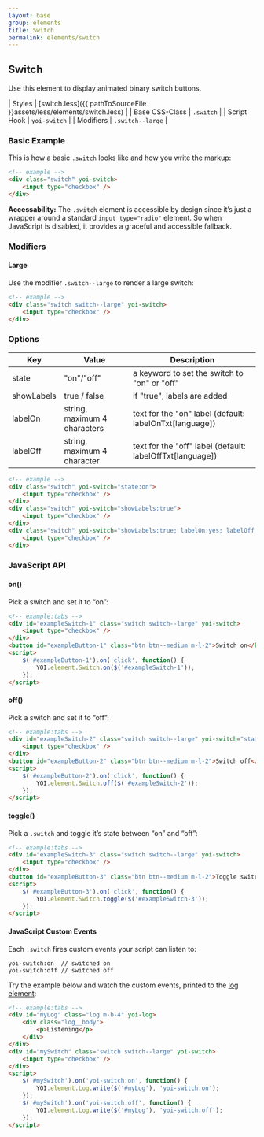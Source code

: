 ```yaml
---
layout: base
group: elements
title: Switch
permalink: elements/switch
---
```


## Switch

Use this element to display animated binary switch buttons.

| Styles         | [switch.less]({{ pathToSourceFile }}assets/less/elements/switch.less) |
| Base CSS-Class | `.switch`                                                             |
| Script Hook    | `yoi-switch`                                                          |
| Modifiers      | `.switch--large`                                                      |

### Basic Example

This is how a basic `.switch` looks like and how you write the markup:

```html
<!-- example -->
<div class="switch" yoi-switch>
    <input type="checkbox" />
</div>
```

<p class="hint"><b>Accessability:</b> The <code>.switch</code> element is accessible by design since it’s just a wrapper around a standard <code>input type="radio"</code> element. So when JavaScript is disabled, it provides a graceful and accessible fallback.</p>

### Modifiers

#### Large

Use the modifier `.switch--large` to render a large switch:

```html
<!-- example -->
<div class="switch switch--large" yoi-switch>
    <input type="checkbox" />
</div>
```

### Options

| Key | Value | Description |
| - | - | - |
| state      | "on"/"off" | a keyword to set the switch to "on" or "off" |
| showLabels | true / false | if "true", labels are added |
| labelOn    | string, maximum 4 characters | text for the "on" label (default: labelOnTxt[language]) |
| labelOff   | string, maximum 4 character | text for the "off" label (default: labelOffTxt[language]) |

```html
<!-- example -->
<div class="switch" yoi-switch="state:on">
    <input type="checkbox" />
</div>
<div class="switch" yoi-switch="showLabels:true">
    <input type="checkbox" />
</div>
<div class="switch" yoi-switch="showLabels:true; labelOn:yes; labelOff:no;">
    <input type="checkbox" />
</div>
```

### JavaScript API

#### on()

Pick a switch and set it to “on”:

```html
<!-- example:tabs -->
<div id="exampleSwitch-1" class="switch switch--large" yoi-switch>
    <input type="checkbox" />
</div>
<button id="exampleButton-1" class="btn btn--medium m-l-2">Switch on</button>
<script>
    $('#exampleButton-1').on('click', function() {
        YOI.element.Switch.on($('#exampleSwitch-1'));
    });
</script>
```

#### off()

Pick a switch and set it to “off”:

```html
<!-- example:tabs -->
<div id="exampleSwitch-2" class="switch switch--large" yoi-switch="state:on">
    <input type="checkbox" />
</div>
<button id="exampleButton-2" class="btn btn--medium m-l-2">Switch off</button>
<script>
    $('#exampleButton-2').on('click', function() {
        YOI.element.Switch.off($('#exampleSwitch-2'));
    });
</script>
```

#### toggle()

Pick a `.switch` and toggle it’s state between “on” and “off”:

```html
<!-- example:tabs -->
<div id="exampleSwitch-3" class="switch switch--large" yoi-switch>
    <input type="checkbox" />
</div>
<button id="exampleButton-3" class="btn btn--medium m-l-2">Toggle switch</button>
<script>
    $('#exampleButton-3').on('click', function() {
        YOI.element.Switch.toggle($('#exampleSwitch-3'));
    });
</script>
```

#### JavaScript Custom Events

Each `.switch` fires custom events your script can listen to:

```
yoi-switch:on  // switched on
yoi-switch:off // switched off
```

Try the example below and watch the custom events, printed to the [log element](elements/log.html):

```html
<!-- example:tabs -->
<div id="myLog" class="log m-b-4" yoi-log>
    <div class="log__body">
        <p>Listening</p>
    </div>
</div>
<div id="mySwitch" class="switch switch--large" yoi-switch>
    <input type="checkbox" />
</div>
<script>
    $('#mySwitch').on('yoi-switch:on', function() {
        YOI.element.Log.write($('#myLog'), 'yoi-switch:on');
    });
    $('#mySwitch').on('yoi-switch:off', function() {
        YOI.element.Log.write($('#myLog'), 'yoi-switch:off');
    });
</script>
```